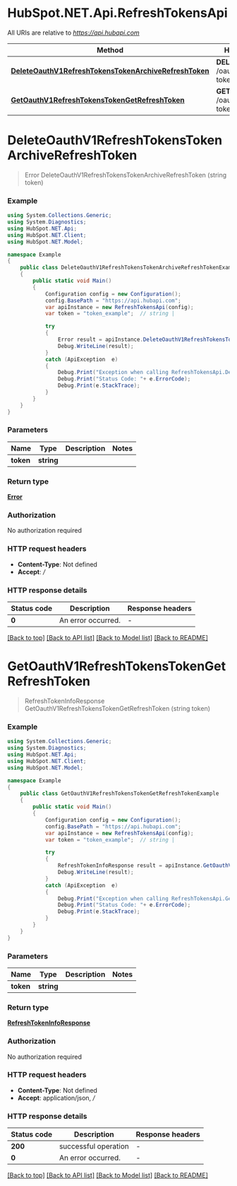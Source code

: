 # HubSpot.NET.Api.RefreshTokensApi

All URIs are relative to *https://api.hubapi.com*

Method | HTTP request | Description
------------- | ------------- | -------------
[**DeleteOauthV1RefreshTokensTokenArchiveRefreshToken**](RefreshTokensApi.md#deleteoauthv1refreshtokenstokenarchiverefreshtoken) | **DELETE** /oauth/v1/refresh-tokens/{token} | 
[**GetOauthV1RefreshTokensTokenGetRefreshToken**](RefreshTokensApi.md#getoauthv1refreshtokenstokengetrefreshtoken) | **GET** /oauth/v1/refresh-tokens/{token} | 


<a name="deleteoauthv1refreshtokenstokenarchiverefreshtoken"></a>
# **DeleteOauthV1RefreshTokensTokenArchiveRefreshToken**
> Error DeleteOauthV1RefreshTokensTokenArchiveRefreshToken (string token)



### Example
```csharp
using System.Collections.Generic;
using System.Diagnostics;
using HubSpot.NET.Api;
using HubSpot.NET.Client;
using HubSpot.NET.Model;

namespace Example
{
    public class DeleteOauthV1RefreshTokensTokenArchiveRefreshTokenExample
    {
        public static void Main()
        {
            Configuration config = new Configuration();
            config.BasePath = "https://api.hubapi.com";
            var apiInstance = new RefreshTokensApi(config);
            var token = "token_example";  // string | 

            try
            {
                Error result = apiInstance.DeleteOauthV1RefreshTokensTokenArchiveRefreshToken(token);
                Debug.WriteLine(result);
            }
            catch (ApiException  e)
            {
                Debug.Print("Exception when calling RefreshTokensApi.DeleteOauthV1RefreshTokensTokenArchiveRefreshToken: " + e.Message );
                Debug.Print("Status Code: "+ e.ErrorCode);
                Debug.Print(e.StackTrace);
            }
        }
    }
}
```

### Parameters

Name | Type | Description  | Notes
------------- | ------------- | ------------- | -------------
 **token** | **string**|  | 

### Return type

[**Error**](Error.md)

### Authorization

No authorization required

### HTTP request headers

 - **Content-Type**: Not defined
 - **Accept**: */*


### HTTP response details
| Status code | Description | Response headers |
|-------------|-------------|------------------|
| **0** | An error occurred. |  -  |

[[Back to top]](#) [[Back to API list]](../README.md#documentation-for-api-endpoints) [[Back to Model list]](../README.md#documentation-for-models) [[Back to README]](../README.md)

<a name="getoauthv1refreshtokenstokengetrefreshtoken"></a>
# **GetOauthV1RefreshTokensTokenGetRefreshToken**
> RefreshTokenInfoResponse GetOauthV1RefreshTokensTokenGetRefreshToken (string token)



### Example
```csharp
using System.Collections.Generic;
using System.Diagnostics;
using HubSpot.NET.Api;
using HubSpot.NET.Client;
using HubSpot.NET.Model;

namespace Example
{
    public class GetOauthV1RefreshTokensTokenGetRefreshTokenExample
    {
        public static void Main()
        {
            Configuration config = new Configuration();
            config.BasePath = "https://api.hubapi.com";
            var apiInstance = new RefreshTokensApi(config);
            var token = "token_example";  // string | 

            try
            {
                RefreshTokenInfoResponse result = apiInstance.GetOauthV1RefreshTokensTokenGetRefreshToken(token);
                Debug.WriteLine(result);
            }
            catch (ApiException  e)
            {
                Debug.Print("Exception when calling RefreshTokensApi.GetOauthV1RefreshTokensTokenGetRefreshToken: " + e.Message );
                Debug.Print("Status Code: "+ e.ErrorCode);
                Debug.Print(e.StackTrace);
            }
        }
    }
}
```

### Parameters

Name | Type | Description  | Notes
------------- | ------------- | ------------- | -------------
 **token** | **string**|  | 

### Return type

[**RefreshTokenInfoResponse**](RefreshTokenInfoResponse.md)

### Authorization

No authorization required

### HTTP request headers

 - **Content-Type**: Not defined
 - **Accept**: application/json, */*


### HTTP response details
| Status code | Description | Response headers |
|-------------|-------------|------------------|
| **200** | successful operation |  -  |
| **0** | An error occurred. |  -  |

[[Back to top]](#) [[Back to API list]](../README.md#documentation-for-api-endpoints) [[Back to Model list]](../README.md#documentation-for-models) [[Back to README]](../README.md)

